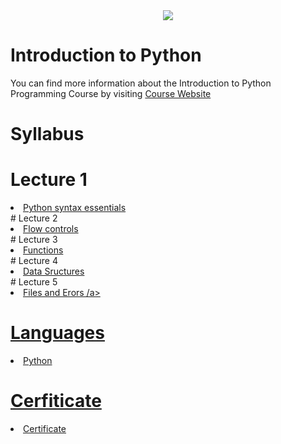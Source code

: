 <div align="center" dir="auto">
  <img src="https://github.com/globalaihub/introduction-to-machine-learning/raw/main/Decision%20Trees/img/logo.png" style="max-width: 100%;">
</div>

# Introduction to Python
<p dir="auto">You can find more information about the Introduction to Python Programming Course by visiting <a href="https://globalaihub.com/courses/introduction-to-python-turkish/" rel="nofollow">Course Website</a></p>

# Syllabus

# Lecture 1
<li><a href="https://github.com/jiyadkhan10/Introduction-to-Python/tree/main/Introduction%20to%20Python/1.%20Python%20syntax%20essentials"> Python syntax essentials </a></li>
# Lecture 2
<li><a href="https://github.com/jiyadkhan10/Introduction-to-Python/tree/main/Introduction%20to%20Python/2.%20Flow%20controls"> Flow controls </a></li>
# Lecture 3
<li><a href="https://github.com/jiyadkhan10/Introduction-to-Python/tree/main/Introduction%20to%20Python/3.%20Functions"> Functions </a></li>
# Lecture 4
<li><a href="https://github.com/jiyadkhan10/Introduction-to-Python/tree/main/Introduction%20to%20Python/4.%20Data%20structures"> Data Sructures </a></li>
# Lecture 5
<li><a href="https://github.com/jiyadkhan10/Introduction-to-Python/tree/main/Introduction%20to%20Python/5.%20Files%20and%20errors"> Files and Erors /a></li>

# Languages
<li> Python </li>

# Cerfiticate 

<li><a target="_blank" rel="noopener noreferrer" href="https://github.com/jiyadkhan10/Introduction-to-Python/blob/main/Certificate.pdf">Certificate</a></li>

